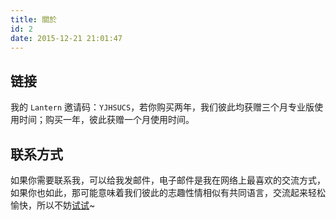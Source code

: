 ```yaml
---
title: 關於
id: 2
date: 2015-12-21 21:01:47
---
```


## 链接
我的 `Lantern` 邀请码：`YJHSUCS`，若你购买两年，我们彼此均获赠三个月专业版使用时间；购买一年，彼此获赠一个月使用时间。
## 联系方式
如果你需要联系我，可以给我发邮件，电子邮件是我在网络上最喜欢的交流方式，如果你也如此，那可能意味着我们彼此的志趣性情相似有共同语言，交流起来轻松愉快，所以不妨[试试](mailto:he.zhongrui@icloud.com)~
